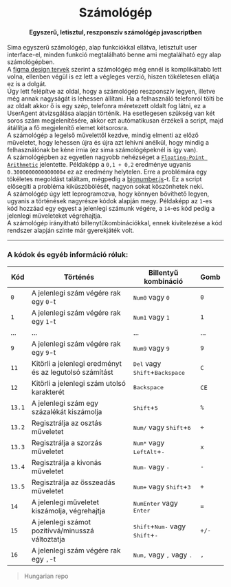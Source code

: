 <h1 align="center" id="title">Számológép</h1>
<h4 align="center">Egyszerű, letisztul, reszponszív számológép javascriptben</h4>
  
Sima egyszerű számológép, alap funkciókkal ellátva, letisztult user interface-el, minden funkció megtalálható benne ami megtalálható egy alap számológépben.    
A [figma design tervek](design.png) szerint a számológép még ennél is komplikáltabb lett volna, ellenben végül is ez lett a végleges verzió, hiszen tökéletesen ellátja ez is a dolgát.  
Úgy lett felépítve az oldal, hogy a számológép reszponszív legyen, illetve még annak nagyságát is lehessen állítani. Ha a felhasználó telefonról tölti be az oldalt akkor ő is egy szép, telefonra méretezett oldalt fog látni, ez a UserAgent átvizsgálása alapján történik. Ha esetlegesen szükség van két soros szám megjelenítésére, akkor ezt autómatikusan érzékeli a script, majd átállítja a fő megjelenítő elemet kétsorosra.  
A számológép a legelső művelettől kezdve, mindig elmenti az előző műveletet, hogy lehessen újra és újra azt lehívni anélkül, hogy mindig a felhasználónak be kéne írnia (ez sima számológépeknél is így van).  
A számológépben az egyetlen nagyobb nehézséget a [`Floating-Point Arithmetic`](https://floating-point-gui.de/) jelentette. Példaképp a `0,1 + 0,2` eredménye ugyanis `0.30000000000000004` ez az eredmény helytelen. Erre a problémára egy tökéletes megoldást találtam, mégpedig a [bignumber.js](http://jsfromhell.com/classes/bignumber)-t. Ez a script elősegíti a probléma kiküszöbölését, nagyon sokat köszönhetek neki.  
A számológép úgy lett leprogramozva, hogy könnyen bővíthető legyen, ugyanis a történések nagyrésze kódok alapján megy. Példaképp az `1`-es kód hozzáad egy egyest a jelenlegi számunk végére, a `14`-es kód pedig a jelenlegi műveleteket végrehajtja.  
A számológép irányítható billenytűkombinációkkal, ennek kivitelezése a kód rendszer alapján szinte már gyerekjáték volt.  

---
  
### A kódok és egyéb információ róluk:
  
| Kód | Történés | Billentyű kombináció | Gomb | 
| --- | --- | --- | --- |
| `0` | A jelenlegi szám végére rak egy `0`-t | <kbd>Num0</kbd> vagy <kbd>0</kbd> | `0` |
| `1` | A jelenlegi szám végére rak egy `1`-t| <kbd>Num1</kbd> vagy <kbd>1</kbd> | `1` |
| ... | ... | ... | ... |
| `9` | A jelenlegi szám végére rak egy `9`-t | <kbd>Num9</kbd> vagy <kbd>9</kbd> | `9` |
| `11` | Kitörli a jelenlegi eredményt és az legutolsó számítást | <kbd>Del</kbd> vagy <kbd>Shift</kbd>+<kbd>Backspace</kbd> | `C` |
| `12` | Kitörli a jelenlegi szám utolsó karakterét | <kbd>Backspace</kbd> | `CE` |
| `13.1` | A jelenlegi szám egy százalékát kiszámolja | <kbd>Shift</kbd>+<kbd>5</kbd> | `%` |
| `13.2` | Regisztrálja az osztás műveletet | <kbd>Num/</kbd> vagy <kbd>Shift</kbd>+<kbd>6</kbd> | `÷` |
| `13.3` | Regisztrálja a szorzás műveletet | <kbd>Num*</kbd> vagy <kbd>LeftAlt</kbd>+<kbd>-</kbd> | `x` |
| `13.4` | Regisztrálja a kivonás műveletet | <kbd>Num-</kbd> vagy <kbd>-</kbd> | `-` |
| `13.5` | Regisztrálja az összeadás műveletet | <kbd>Num+</kbd> vagy <kbd>Shift</kbd>+<kbd>3</kbd> | `+` |
| `14` | A jelenlegi műveletet kiszámolja, végrehajtja | <kbd>NumEnter</kbd> vagy <kbd>Enter</kbd> | `=` |
| `15` | A jelenlegi számot pozitívvá/minusszá változtatja | <kbd>Shift</kbd>+<kbd>Num-</kbd> vagy <kbd>Shift</kbd>+<kbd>-</kbd> | `+/-` |
| `16` | A jelenlegi szám végére rak egy `,`-t | <kbd>Num,</kbd> vagy <kbd>,</kbd> vagy <kbd>.</kbd> | `,` |
  
> Hungarian repo